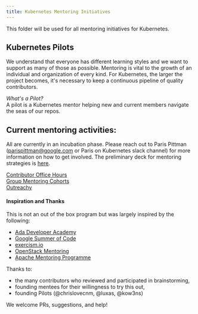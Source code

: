 ```yaml
---
title: Kubernetes Mentoring Initiatives 
---
```


This folder will be used for all mentoring initiatives for Kubernetes.

## Kubernetes Pilots

We understand that everyone has different learning styles and we want to support as many of those as possible. Mentoring is vital to the growth of an individual and organization of every kind. For Kubernetes, the larger the project becomes, it's necessary to keep a continuous pipeline of quality contributors. 

*What's a Pilot?*  
A pilot is a Kubernetes mentor helping new and current members navigate the seas of our repos.

## Current mentoring activities:
All are currently in an incubation phase. Please reach out to Paris Pittman (parispittman@google.com or Paris on Kubernetes slack channel) for more information on how to get involved. The preliminary deck for mentoring strategies is [here](https://docs.google.com/presentation/d/1bRjDEPEn3autWzaEFirbLfHagbZV04Q9kTCalYmnnXw/edit?usp=sharing0).

[Contributor Office Hours](/community/office-hours.md)  
[Group Mentoring Cohorts](/mentoring/group-mentoring.md)  
[Outreachy](/sig-cli/outreachy.md)

#### Inspiration and Thanks
This is not an out of the box program but was largely inspired by the following:  
* [Ada Developer Academy](https://adadevelopersacademy.org/)  
* [Google Summer of Code](https://developers.google.com/open-source/gsoc/)  
* [exercism.io](https://github.com/OperationCode/exercism-io-mentoring)  
* [OpenStack Mentoring](https://wiki.openstack.org/wiki/Mentoring)  
* [Apache Mentoring Programme](https://community.apache.org/mentoringprogramme.html)  

Thanks to:  
* the many contributors who reviewed and participated in brainstorming,  
* founding mentees for their willingness to try this out,  
* founding Pilots (@chrislovecnm, @luxas, @kow3ns)
  
We welcome PRs, suggestions, and help!
